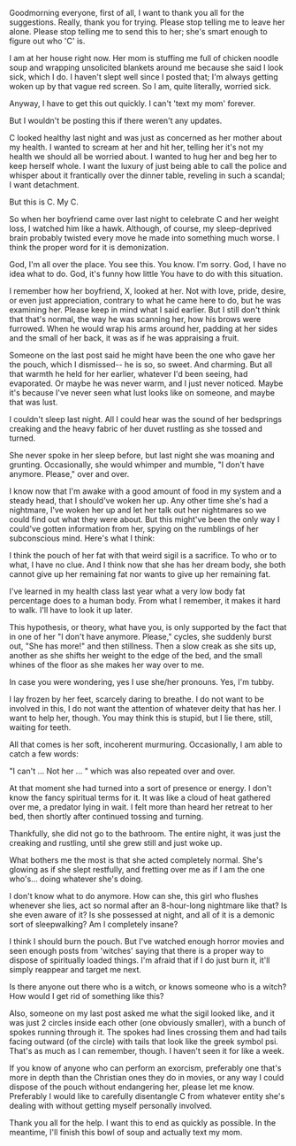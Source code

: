 Goodmorning everyone, first of all, I want to thank you all for the suggestions. Really, thank you for trying. Please stop telling me to leave her alone. Please stop telling me to send this to her; she's smart enough to figure out who 'C' is.

I am at her house right now. Her mom is stuffing me full of chicken noodle soup and wrapping unsolicited blankets around me because she said I look sick, which I do. I haven't slept well since I posted that; I'm always getting woken up by that vague red screen. So I am, quite literally, worried sick.

Anyway, I have to get this out quickly. I can't 'text my mom' forever.

But I wouldn't be posting this if there weren't any updates.

C looked healthy last night and was just as concerned as her mother about my health. I wanted to scream at her and hit her, telling her it's not my health we should all be worried about. I wanted to hug her and beg her to keep herself whole. I want the luxury of just being able to call the police and whisper about it frantically over the dinner table, reveling in such a scandal; I want detachment.

But this is C. My C.

So when her boyfriend came over last night to celebrate C and her weight loss, I watched him like a hawk. Although, of course, my sleep-deprived brain probably twisted every move he made into something much worse. I think the proper word for it is demonization.

God, I'm all over the place. You see this. You know. I'm sorry. God, I have no idea what to do. God, it's funny how little You have to do with this situation.

I remember how her boyfriend, X, looked at her. Not with love, pride, desire, or even just appreciation, contrary to what he came here to do, but he was examining her. Please keep in mind what I said earlier. But I still don't think that that's normal, the way he was scanning her, how his brows were furrowed. When he would wrap his arms around her, padding at her sides and the small of her back, it was as if he was appraising a fruit.

Someone on the last post said he might have been the one who gave her the pouch, which I dismissed-- he is so, so sweet. And charming. But all that warmth he held for her earlier, whatever I'd been seeing, had evaporated. Or maybe he was never warm, and I just never noticed. Maybe it's because I've never seen what lust looks like on someone, and maybe that was lust.

I couldn't sleep last night. All I could hear was the sound of her bedsprings creaking and the heavy fabric of her duvet rustling as she tossed and turned.

She never spoke in her sleep before, but last night she was moaning and grunting. Occasionally, she would whimper and mumble, "I don't have anymore. Please," over and over.

I know now that I'm awake with a good amount of food in my system and a steady head, that I should've woken her up. Any other time she's had a nightmare, I've woken her up and let her talk out her nightmares so we could find out what they were about. But this might've been the only way I could've gotten information from her, spying on the rumblings of her subconscious mind. Here's what I think:

I think the pouch of her fat with that weird sigil is a sacrifice. To who or to what, I have no clue. And I think now that she has her dream body, she both cannot give up her remaining fat nor wants to give up her remaining fat.

I've learned in my health class last year what a very low body fat percentage does to a human body. From what I remember, it makes it hard to walk. I'll have to look it up later.

This hypothesis, or theory, what have you, is only supported by the fact that in one of her "I don't have anymore. Please," cycles, she suddenly burst out, "She has more!" and then stillness. Then a slow creak as she sits up, another as she shifts her weight to the edge of the bed, and the small whines of the floor as she makes her way over to me.

In case you were wondering, yes I use she/her pronouns. Yes, I'm tubby.

I lay frozen by her feet, scarcely daring to breathe. I do not want to be involved in this, I do not want the attention of whatever deity that has her. I want to help her, though. You may think this is stupid, but I lie there, still, waiting for teeth.

All that comes is her soft, incoherent murmuring. Occasionally, I am able to catch a few words:

"I can't ... Not her ... " which was also repeated over and over.

At that moment she had turned into a sort of presence or energy. I don't know the fancy spiritual terms for it. It was like a cloud of heat gathered over me, a predator lying in wait. I felt more than heard her retreat to her bed, then shortly after continued tossing and turning.

Thankfully, she did not go to the bathroom. The entire night, it was just the creaking and rustling, until she grew still and just woke up.

What bothers me the most is that she acted completely normal. She's glowing as if she slept restfully, and fretting over me as if I am the one who's... doing whatever she's doing.

I don't know what to do anymore. How can she, this girl who flushes whenever she lies, act so normal after an 8-hour-long nightmare like that? Is she even aware of it? Is she possessed at night, and all of it is a demonic sort of sleepwalking? Am I completely insane?

I think I should burn the pouch. But I've watched enough horror movies and seen enough posts from 'witches' saying that there is a proper way to dispose of spiritually loaded things. I'm afraid that if I do just burn it, it'll simply reappear and target me next.

Is there anyone out there who is a witch, or knows someone who is a witch? How would I get rid of something like this?

Also, someone on my last post asked me what the sigil looked like, and it was just 2 circles inside each other (one obviously smaller), with a bunch of spokes running through it. The spokes had lines crossing them and had tails facing outward (of the circle) with tails that look like the greek symbol psi. That's as much as I can remember, though. I haven't seen it for like a week.

If you know of anyone who can perform an exorcism, preferably one that's more in depth than the Christian ones they do in movies, or any way I could dispose of the pouch without endangering her, please let me know. Preferably I would like to carefully disentangle C from whatever entity she's dealing with without getting myself personally involved.

Thank you all for the help. I want this to end as quickly as possible. In the meantime, I'll finish this bowl of soup and actually text my mom.